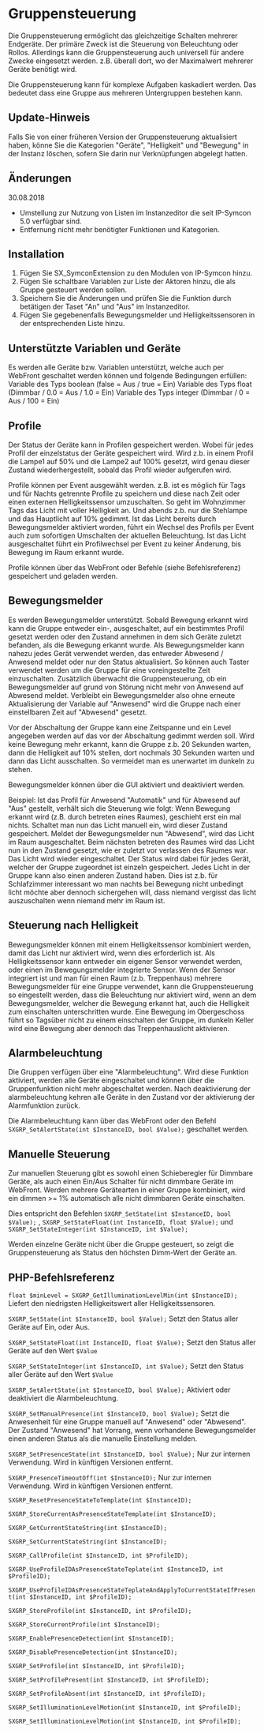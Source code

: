 
# Gruppensteuerung
Die Gruppensteuerung ermöglicht das gleichzeitige Schalten mehrerer Endgeräte. Der primäre Zweck ist die Steuerung von Beleuchtung oder Rollos. Allerdings kann die Gruppensteuerung auch universell für andere Zwecke eingesetzt werden. z.B. überall dort, wo der Maximalwert mehrerer Geräte benötigt wird.

Die Gruppensteuerung kann für komplexe Aufgaben kaskadiert werden. Das bedeutet dass eine Gruppe aus mehreren Untergruppen bestehen kann.

## Update-Hinweis
Falls Sie von einer früheren Version der Gruppensteuerung aktualisiert haben, könne Sie die Kategorien "Geräte", "Helligkeit" und "Bewegung" in der Instanz löschen, sofern Sie darin nur Verknüpfungen abgelegt hatten.

## Änderungen
30.08.2018  
- Umstellung zur Nutzung von Listen im Instanzeditor die seit IP-Symcon 5.0 verfügbar sind.
- Entfernung nicht mehr benötigter Funktionen und Kategorien.


## Installation
1.  Fügen Sie SX_SymconExtension zu den Modulen von IP-Symcon hinzu.
2.  Fügen Sie schaltbare Variablen zur Liste der Aktoren hinzu, die als Gruppe gesteuert werden sollen.
3. Speichern Sie die Änderungen und prüfen Sie die Funktion durch betätigen der Taset "An" und "Aus" im Instanzeditor.
4. Fügen Sie gegebenenfalls Bewegungsmelder und Helligkeitssensoren in der entsprechenden Liste hinzu.

## Unterstützte Variablen und Geräte
Es werden alle Geräte bzw. Variablen unterstützt, welche auch per WebFront geschaltet werden können und folgende Bedingungen erfüllen:
Variable des Typs boolean (false = Aus / true = Ein)
Variable des Typs float (Dimmbar / 0.0 = Aus / 1.0 = Ein)
Variable des Typs integer (Dimmbar / 0 = Aus / 100 = Ein)

## Profile
Der Status der Geräte kann in Profilen gespeichert werden. Wobei für jedes Profil der einzelstatus der Geräte gespeichert wird. Wird z.b. in einem Profil die Lampe1 auf 50% und die Lampe2 auf 100% gesetzt, wird genau dieser Zustand wiederhergestellt, sobald das Profil wieder aufgerufen wird.

Profile können per Event ausgewählt werden. z.B. ist es möglich für Tags und für Nachts getrennte Profile zu speichern und diese nach Zeit oder einen externen Helligkeitssensor umzuschalten. So geht im Wohnzimmer Tags das Licht mit voller Helligkeit an. Und abends z.b. nur die Stehlampe und das Hauptlicht auf 10% gedimmt.
Ist das Licht bereits durch Bewegungsmelder aktiviert worden, führt ein Wechsel des Profils per Event auch zum sofortigen Umschalten der aktuellen Beleuchtung. Ist das Licht ausgeschaltet führt ein Profilwechsel per Event zu keiner Änderung, bis Bewegung im Raum erkannt wurde.

Profile können über das WebFront oder Befehle (siehe Befehlsreferenz) gespeichert und geladen werden.


## Bewegungsmelder
Es werden Bewegungsmelder unterstützt. Sobald Bewegung erkannt wird kann die Gruppe entweder ein-, ausgeschaltet, auf ein bestimmtes Profil gesetzt werden oder den Zustand annehmen in dem sich Geräte zuletzt befanden, als die Bewegung erkannt wurde. Als Bewegungsmelder kann nahezu jedes Gerät verwendet werden, das entweder Abwesend / Anwesend meldet oder nur den Status aktualisiert. So können auch Taster verwendet werden um die Gruppe für eine voreingestellte Zeit einzuschalten. Zusätzlich überwacht die Gruppensteuerung, ob ein Bewegungsmelder auf grund von Störung nicht mehr von Anwesend auf Abwesend meldet. Verbleibt ein Bewegungsmelder also ohne erneute Aktualisierung der Variable auf "Anwesend" wird die Gruppe nach einer einstellbaren Zeit auf "Abwesend" gesetzt.

Vor der Abschaltung der Gruppe kann eine Zeitspanne und ein Level angegeben werden auf das vor der Abschaltung gedimmt werden soll. Wird keine Bewegung mehr erkannt, kann die Gruppe z.b. 20 Sekunden warten, dann die Helligkeit auf 10% stellen, dort nochmals 30 Sekunden warten und dann das Licht ausschalten. So vermeidet man es unerwartet im dunkeln zu stehen.

Bewegungsmelder können über die GUI aktiviert und deaktiviert werden. 

Beispiel:
Ist das Profil für Anwesend "Automatik" und für Abwesend auf "Aus" gestellt, verhält sich die Steuerung wie folgt: Wenn Bewegung erkannt wird (z.B. durch betreten eines Raumes), geschieht erst ein mal nichts. Schaltet man nun das Licht manuell ein, wird dieser Zustand gespeichert. Meldet der Bewegungsmelder nun "Abwesend", wird das Licht im Raum ausgeschaltet. Beim nächsten betreten des Raumes wird das Licht nun in den Zustand gesetzt, wie er zuletzt vor verlassen des Raumes war. Das Licht wird wieder eingeschaltet. Der Status wird dabei für jedes Gerät, welcher der Gruppe zugeordnet ist einzeln gespeichert. Jedes Licht in der Gruppe kann also einen anderen Zustand haben. Dies ist z.b. für Schlafzimmer interessant wo man nachts bei Bewegung nicht unbedingt licht möchte aber dennoch sichergehen will, dass niemand vergisst das licht auszuschalten wenn niemand mehr im Raum ist.

## Steuerung nach Helligkeit
Bewegungsmelder können mit einem Helligkeitssensor kombiniert werden, damit das Licht nur aktiviert wird, wenn dies erforderlich ist. Als Helligkeitssensor kann entweder ein eigener Sensor verwendet werden, oder einen im Bewegungsmelder integrierte Sensor. Wenn der Sensor integriert ist und man für einen Raum (z.b. Treppenhaus) mehrere Bewegungsmelder für eine Gruppe verwendet, kann die Gruppensteuerung so eingestellt werden, dass die Beleuchtung nur aktiviert wird, wenn an dem Bewegungsmelder, welcher die Bewegung erkannt hat, auch die Helligkeit zum einschalten unterschritten wurde. Eine Bewegung im Obergeschoss führt so Tagsüber nicht zu einem einschalten der Gruppe, im dunkeln Keller wird eine Bewegung aber dennoch das Treppenhauslicht aktivieren.

## Alarmbeleuchtung
Die Gruppen verfügen über eine "Alarmbeleuchtung". Wird diese Funktion aktiviert, werden alle Geräte eingeschaltet und können über die Gruppenfunktion nicht mehr abgeschaltet werden. Nach deaktivierung der alarmbeleuchtung kehren alle Geräte in den Zustand vor der aktivierung der Alarmfunktion zurück.

Die Alarmbeleuchtung kann über das WebFront oder den Befehl `SXGRP_SetAlertState(int $InstanceID, bool $Value);` geschaltet werden.

## Manuelle Steuerung
Zur manuellen Steuerung gibt es sowohl einen Schieberegler für Dimmbare Geräte, als auch einen Ein/Aus Schalter für nicht dimmbare Geräte im WebFront. Werden mehrere Gerätearten in einer Gruppe kombiniert, wird ein dimmen >= 1% automatisch alle nicht dimmbaren Geräte einschalten.

Dies entspricht den Befehlen `SXGRP_SetState(int $InstanceID, bool $Value);` , `SXGRP_SetStateFloat(int InstanceID, float $Value);` und `SXGRP_SetStateInteger(int $InstanceID, int $Value); `

Werden einzelne Geräte nicht über die Gruppe gesteuert, so zeigt die Gruppensteuerung als Status den höchsten Dimm-Wert der Geräte an.

## PHP-Befehlsreferenz

`float $minLevel = SXGRP_GetIlluminationLevelMin(int $InstanceID);`
Liefert den niedrigsten Helligkeitswert aller Helligkeitssensoren.

`SXGRP_SetState(int $InstanceID, bool $Value);`
Setzt den Status aller Geräte auf Ein, oder Aus.

`SXGRP_SetStateFloat(int InstanceID, float $Value);`
Setzt den Status aller Geräte auf den Wert `$Value`

`SXGRP_SetStateInteger(int $InstanceID, int $Value);`
Setzt den Status aller Geräte auf den Wert `$Value`

`SXGRP_SetAlertState(int $InstanceID, bool $Value);`
Aktiviert oder deaktiviert die Alarmbeleuchtung.

`SXGRP_SetManualPresence(int $InstanceID, bool $Value);`
Setzt die Anwesenheit für eine Gruppe manuell auf "Anwesend" oder "Abwesend". Der  Zustand "Anwesend" hat Vorrang, wenn vorhandene Bewegungsmelder einen anderen Status als die manuelle Einstellung melden.

`SXGRP_SetPresenceState(int $InstanceID, bool $Value);`
Nur zur internen Verwendung. Wird in künftigen Versionen entfernt.

`SXGRP_PresenceTimeoutOff(int $InstanceID);`
Nur zur internen Verwendung. Wird in künftigen Versionen entfernt.

`SXGRP_ResetPresenceStateToTemplate(int $InstanceID);`

`SXGRP_StoreCurrentAsPresenceStateTemplate(int $InstanceID);`

`SXGRP_GetCurrentStateString(int $InstanceID);`

`SXGRP_SetCurrentStateString(int $InstanceID);`

`SXGRP_CallProfile(int $InstanceID, int $ProfileID);`

`SXGRP_UseProfileIDAsPresenceStateTeplate(int $InstanceID, int $ProfileID);`

`SXGRP_UseProfileIDAsPresenceStateTeplateAndApplyToCurrentStateIfPresent(int $InstanceID, int $ProfileID);`

`SXGRP_StoreProfile(int $InstanceID, int $ProfileID);`

`SXGRP_StoreCurrentProfile(int $InstanceID);`

`SXGRP_EnablePresenceDetection(int $InstanceID);`

`SXGRP_DisablePresenceDetection(int $InstanceID);`

`SXGRP_SetProfile(int $InstanceID, int $ProfileID);`

`SXGRP_SetProfilePresent(int $InstanceID, int $ProfileID);`

`SXGRP_SetProfileAbsent(int $InstanceID, int $ProfileID);`

`SXGRP_SetIlluminationLevelMotion(int $InstanceID, int $ProfileID);`

`SXGRP_SetIlluminationLevelMotion(int $InstanceID, int $ProfileID);`


